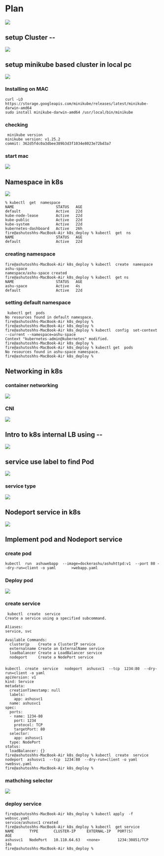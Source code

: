 # Plan 

<img src="plan.png">

## setup Cluster --

<img src="setup.png">

## setup minikube based cluster in local pc 

<img src="minikube.png">

### Installing on MAC 

```
curl -LO https://storage.googleapis.com/minikube/releases/latest/minikube-darwin-amd64
sudo install minikube-darwin-amd64 /usr/local/bin/minikube
```

### checking 

```
 minikube version 
minikube version: v1.25.2
commit: 362d5fdc0a3dbee389b3d3f1034e8023e72bd3a7
```

### start mac 

<img src="min.png">

## Namespace in k8s

<img src="ns.png">

```
% kubectl  get  namespace
NAME                   STATUS   AGE
default                Active   22d
kube-node-lease        Active   22d
kube-public            Active   22d
kube-system            Active   22d
kubernetes-dashboard   Active   26h
fire@ashutoshhs-MacBook-Air k8s_deploy % kubectl  get  ns       
NAME                   STATUS   AGE
default                Active   22d
```

### creating namespace 

```
fire@ashutoshhs-MacBook-Air k8s_deploy % kubectl  create  namespace  ashu-space 
namespace/ashu-space created
fire@ashutoshhs-MacBook-Air k8s_deploy % kubectl  get ns                        
NAME                   STATUS   AGE
ashu-space             Active   4s
default                Active   22d
```
### setting default namespace 

```
 kubectl get  pods
No resources found in default namespace.
fire@ashutoshhs-MacBook-Air k8s_deploy % 
fire@ashutoshhs-MacBook-Air k8s_deploy % 
fire@ashutoshhs-MacBook-Air k8s_deploy % kubectl  config  set-context --current --namespace=ashu-space
Context "kubernetes-admin@kubernetes" modified.
fire@ashutoshhs-MacBook-Air k8s_deploy % 
fire@ashutoshhs-MacBook-Air k8s_deploy % kubectl get  pods                                            
No resources found in ashu-space namespace.
fire@ashutoshhs-MacBook-Air k8s_deploy % 
```

## Networking in k8s

### container networking 

<img src="cnet.png">

### CNI 

<img src="cni.png">

## Intro to k8s internal LB using -- 

<img src="svc.png">

## service use label to find Pod 

<img src="lb.png">

### service type 

<img src="stype.png">

## Nodeport service in k8s

<img src="np.png">

## Implement pod and Nodeport service 

### create pod 
```
kubectl  run  ashuwebapp  --image=dockerashu/ashuhttpd:v1  --port 80 --dry-run=client -o yaml       >webapp.yaml 

```

### Deploy pod 
<img src="podlb.png">

### create service 

```
 kubectl  create  service  
Create a service using a specified subcommand.

Aliases:
service, svc

Available Commands:
  clusterip    Create a ClusterIP service
  externalname Create an ExternalName service
  loadbalancer Create a LoadBalancer service
  nodeport     Create a NodePort service
```

### 

```
kubectl  create  service   nodeport  ashusvc1  --tcp  1234:80  --dry-run=client -o yaml 
apiVersion: v1
kind: Service
metadata:
  creationTimestamp: null
  labels:
    app: ashusvc1
  name: ashusvc1
spec:
  ports:
  - name: 1234-80
    port: 1234
    protocol: TCP
    targetPort: 80
  selector:
    app: ashusvc1
  type: NodePort
status:
  loadBalancer: {}
fire@ashutoshhs-MacBook-Air k8s_deploy % kubectl  create  service   nodeport  ashusvc1  --tcp  1234:80  --dry-run=client -o yaml >websvc.yaml
fire@ashutoshhs-MacBook-Air k8s_deploy % 
```
### mathching selector 

<img src="selector.png">

### deploy service 

```
fire@ashutoshhs-MacBook-Air k8s_deploy % kubectl apply  -f  websvc.yaml 
service/ashusvc1 created
fire@ashutoshhs-MacBook-Air k8s_deploy % kubectl  get service 
NAME       TYPE       CLUSTER-IP     EXTERNAL-IP   PORT(S)          AGE
ashusvc1   NodePort   10.110.64.63   <none>        1234:30851/TCP   14s
fire@ashutoshhs-MacBook-Air k8s_deploy % 

```

